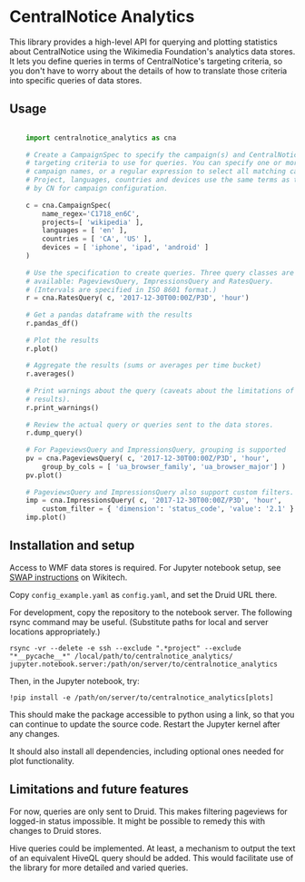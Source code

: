 CentralNotice Analytics
=======================

This library provides a high-level API for querying and plotting statistics about
CentralNotice using the Wikimedia Foundation's analytics data stores. It lets you
define queries in terms of CentralNotice's targeting criteria, so you don't have
to worry about the details of how to translate those criteria into specific
queries of data stores.

Usage
-----
```python

	import centralnotice_analytics as cna
	
	# Create a CampaignSpec to specify the campaign(s) and CentralNotice
	# targeting criteria to use for queries. You can specify one or more
	# campaign names, or a regular expression to select all matching campaigns.
	# Project, languages, countries and devices use the same terms as those used
	# by CN for campaign configuration.
	
	c = cna.CampaignSpec(
	    name_regex='C1718_en6C',
	    projects=[ 'wikipedia' ],
	    languages = [ 'en' ],
	    countries = [ 'CA', 'US' ],
	    devices = [ 'iphone', 'ipad', 'android' ]
	)
	
	# Use the specification to create queries. Three query classes are
	# available: PageviewsQuery, ImpressionsQuery and RatesQuery.
	# (Intervals are specified in ISO 8601 format.)
	r = cna.RatesQuery( c, '2017-12-30T00:00Z/P3D', 'hour')
	
	# Get a pandas dataframe with the results
	r.pandas_df()
	
	# Plot the results
	r.plot()
	
	# Aggregate the results (sums or averages per time bucket)
	r.averages()
	
	# Print warnings about the query (caveats about the limitations of the
	# results).
	r.print_warnings()
	
	# Review the actual query or queries sent to the data stores.
	r.dump_query()
	
	# For PageviewsQuery and ImpressionsQuery, grouping is supported
	pv = cna.PageviewsQuery( c, '2017-12-30T00:00Z/P3D', 'hour',
	    group_by_cols = [ 'ua_browser_family', 'ua_browser_major'] )
	pv.plot()
	
	# PageviewsQuery and ImpressionsQuery also support custom filters.
	imp = cna.ImpressionsQuery( c, '2017-12-30T00:00Z/P3D', 'hour',
		custom_filter = { 'dimension': 'status_code', 'value': '2.1' } )
	imp.plot()
```

Installation and setup
----------------------

Access to WMF data stores is required. For Jupyter notebook setup, see
[SWAP instructions](https://wikitech.wikimedia.org/wiki/SWAP#Usage) on Wikitech.

Copy `config_example.yaml` as `config.yaml`, and set the Druid URL there.

For development, copy the repository to the notebook server. The following rsync
command may be useful. (Substitute paths for local and server locations appropriately.)

`rsync -vr --delete -e ssh --exclude ".*project" --exclude "*__pycache__*" /local/path/to/centralnotice_analytics/ jupyter.notebook.server:/path/on/server/to/centralnotice_analytics`

Then, in the Jupyter notebook, try:

`!pip install -e /path/on/server/to/centralnotice_analytics[plots]`

This should make the package accessible to python using a link, so that you can continue
to update the source code. Restart the Jupyter kernel after any changes.

It should also install all dependencies, including optional ones needed for plot functionality.

Limitations and future features
-------------------------------

For now, queries are only sent to Druid. This makes filtering pageviews for logged-in
status impossible. It might be possible to remedy this with changes to Druid stores.

Hive queries could be implemented. At least, a mechanism to output the text of an
 equivalent HiveQL query should be added. This would facilitate use of the library
 for more detailed and varied queries.